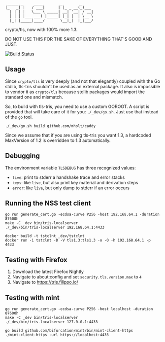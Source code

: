 ```
 _____ _     ____        _        _
|_   _| |   / ___|      | |_ _ __(_)___
  | | | |   \___ \ _____| __| '__| / __|
  | | | |___ ___) |_____| |_| |  | \__ \
  |_| |_____|____/       \__|_|  |_|___/

```

crypto/tls, now with 100% more 1.3.

DO NOT USE THIS FOR THE SAKE OF EVERYTHING THAT'S GOOD AND JUST.

[![Build Status](https://travis-ci.org/cloudflare/tls-tris.svg?branch=master)](https://travis-ci.org/cloudflare/tls-tris)

## Usage

Since `crypto/tls` is very deeply (and not that elegantly) coupled with the Go stdlib,
tls-tris shouldn't be used as an external package.  It also is impossible to vendor it
as `crypto/tls` because stdlib packages would import the standard one and mismatch.

So, to build with tls-tris, you need to use a custom GOROOT.
A script is provided that will take care of it for you: `./_dev/go.sh`.
Just use that instead of the `go` tool.

```
./_dev/go.sh build github.com/mholt/caddy
```

Since we assume that if you are using tls-tris you want 1.3, a hardcoded MaxVersion
of 1.2 is overridden to 1.3 automatically.

## Debugging

The environment variable `TLSDEBUG` has three recognized values:

  * `live`: print to stderr a handshake trace and error stacks
  * `keys`: like `live`, but also print key material and derivation steps
  * `error`: like `live`, but only dump to stderr if an error occurs

## Running the NSS test client

```
go run generate_cert.go -ecdsa-curve P256 -host 192.168.64.1 -duration 87600h
make -C _dev bin/tris-localserver
./_dev/bin/tris-localserver 192.168.64.1:4433
```

```
docker build -t tstclnt _dev/tstclnt
docker run -i tstclnt -D -V tls1.3:tls1.3 -o -O -h 192.168.64.1 -p 4433
```

## Testing with Firefox

1. Download the latest Firefox Nightly
1. Navigate to about:config and set `security.tls.version.max` to `4`
1. Navigate to https://tris.filippo.io/

## Testing with mint

```
go run generate_cert.go -ecdsa-curve P256 -host localhost -duration 87600h
make -C _dev bin/tris-localserver
./_dev/bin/tris-localserver 127.0.0.1:4433
```

```
go build github.com/bifurcation/mint/bin/mint-client-https
./mint-client-https -url https://localhost:4433
```

